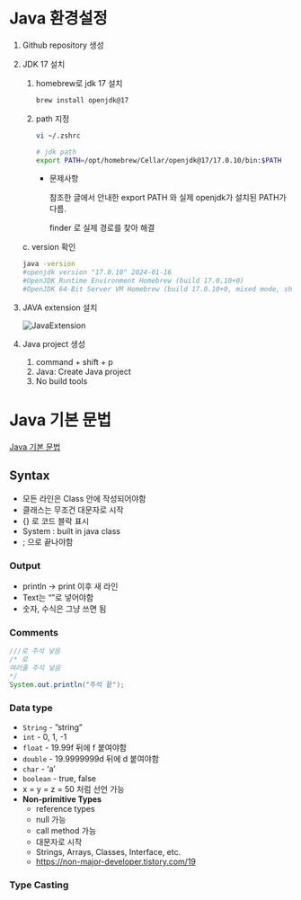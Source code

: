 # Java 환경설정

1. Github repository 생성
2. JDK 17 설치
    1. homebrew로 jdk 17 설치
        
        ```bash
        brew install openjdk@17
        ```
        
    2. path 지정
        
        ```bash
        vi ~/.zshrc
        ```
        
        ```bash
        # jdk path
        export PATH=/opt/homebrew/Cellar/openjdk@17/17.0.10/bin:$PATH
        ```
        
        - 문제사항
            
            참조한 글에서 안내한 export PATH 와 실제 openjdk가 설치된 PATH가 다름.
            
            finder 로 실제 경로를 찾아 해결
            
    
    c. version 확인
    
    ```bash
    java -version
    #openjdk version "17.0.10" 2024-01-16
    #OpenJDK Runtime Environment Homebrew (build 17.0.10+0)
    #OpenJDK 64-Bit Server VM Homebrew (build 17.0.10+0, mixed mode, sharing)
    ```
    
3. JAVA extension 설치
    
    ![JavaExtension](https://github.com/jacti/Java_practice/assets/90906272/31ceae3b-ede1-496a-9a02-231fe61016f6)
    
4. Java project 생성
    1. command + shift + p
    2. Java: Create Java project
    3. No build tools

# Java 기본 문법

[Java 기본 문법](https://www.w3schools.com/java/java_syntax.asp)

## Syntax

- 모든 라인은 Class 안에 작성되어야함
- 클래스는 무조건 대문자로 시작
- {} 로 코드 블락 표시
- System : built in java class
- ; 으로 끝나야함

### Output

- println → print 이후 새 라인
- Text는 “”로 넣어야함
- 숫자, 수식은 그냥 쓰면 됨

### Comments

```java
///로 주석 넣음
/* 로
여러줄 주석 넣음
*/
System.out.println("주석 끝");
```

### Data type

- `String` - ”string”
- `int` - 0, 1, -1
- `float` - 19.99f 뒤에 f 붙여야함
- `double` - 19.9999999d 뒤에 d 붙여야함
- `char` - ‘a’
- `boolean` - true, false
- x = y = z = 50 처럼 선언 가능
- **Non-primitive Types**
    - reference types
    - null 가능
    - call method 가능
    - 대문자로 시작
    - Strings, Arrays, Classes, Interface, etc.
    - https://non-major-developer.tistory.com/19

### Type Casting